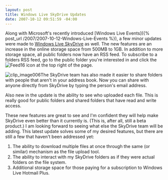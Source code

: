 ```yaml
---
layout: post
title: Windows Live SkyDrive Updates
date: 2007-10-12 09:51:59 -04:00
---
```


Along with Microsoft's recently introduced [Windows Live Events]({% post_url /2007/2007-10-12-Windows-Live-Events %}), a few minor updates were made to [Windows Live SkyDrive](http://skydrive.live.com/) as well. The new features are an increase in the online storage space from 500MB to 1GB. In addition to more storage space, all public folders now have an RSS feed. To subscribe to a folders RSS feed, go to the public folder you're interested in and click the ![Feed16](http://gwb.blob.core.windows.net/sdorman/WindowsLiveWriter/WindowsLiveSkyDriveUpdates_87BE/Feed16_6.gif)  icon at the top right of the page.

![clip_image006](http://by1.storage.msn.com/y1pKj1gJYLQYftjnthSpgXG7STtDNfOAq4arcwlEdxWFlY4vWQW6laZkeYMRBsVz0_jdmNn7Wuy2fTtVgc_DqW4y3vHSnzXcuUG?PARTNER=WRITER)The SkyDrive team has also made it easier to share folders with people that aren't in your address book. Now you can share with anyone directly from SkyDrive by typing the person's email address. 

Also new in the update is the ability to see who uploaded each file. This is really good for public folders and shared folders that have read and write access.

These new features are great to see and I'm confident they will help make SkyDrive even better than it currently is. (This is, after all, still a beta product.) I am looking forward to seeing what else the SkyDrive team will be adding. This latest update solves some of my desired features, but there are still a few that haven't been addressed yet:

1.  The ability to download multiple files at once through the same (or similar) mechanism as the file upload tool.  
2.  The ability to interact with my SkyDrive folders as if they were actual folders on the file system.  
3.  Additional storage space for those paying for a subscription to Windows Live Hotmail Plus.
